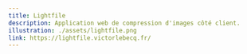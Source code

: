 ```yaml
---
title: Lightfile
description: Application web de compression d'images côté client.
illustration: ./assets/lightfile.png
link: https://lightfile.victorlebecq.fr/
---
```

